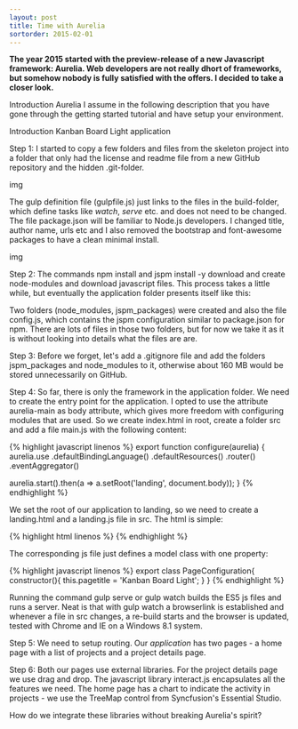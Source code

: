 ```yaml
---
layout: post
title: Time with Aurelia
sortorder: 2015-02-01
---
```


**The year 2015 started with the preview-release of a new Javascript framework: Aurelia. Web developers are not really dhort of frameworks, but somehow nobody is fully satisfied with the offers. I decided to take a closer look.**

Introduction Aurelia
I assume in the following description that you have gone through the getting started tutorial and have setup your environment.

Introduction Kanban Board Light application

Step 1:
I started to copy a few folders and files from the skeleton project into a folder that only had the license and readme file from a new GitHub repository and the hidden .git-folder.

img

The gulp definition file (gulpfile.js) just links to the files in the build-folder, which define tasks like *watch*, *serve* etc. and does not need to be changed. The file package.json will be familiar to Node.js developers. I changed title, author name, urls etc and I also removed the bootstrap and font-awesome packages to have a clean minimal install.

img

Step 2:
The commands npm install and jspm install -y download and create node-modules and download javascript files. This process takes a little while, but eventually the application folder presents itself like this:

Two folders (node_modules, jspm_packages) were created and also the file config.js, which contains the jspm configuration similar to package.json for npm.
There are lots of files in those two folders, but for now we take it as it is without looking into details what the files are are.

Step 3:
Before we forget, let's add a .gitignore file and add the folders jspm_packages and node_modules to it, otherwise about 160 MB would be stored unnecessarily on GitHub.

Step 4:
So far, there is only the framework in the application folder. We need to create the entry point for the application. I opted to use the attribute aurelia-main as body attribute, which gives more freedom with configuring modules that are used. So we create index.html in root, create a folder src and add a file main.js with the following content:

{% highlight javascript linenos %}
export function configure(aurelia) {
  aurelia.use
  .defaultBindingLanguage()
  .defaultResources()
  .router()
  .eventAggregator()

  aurelia.start().then(a => a.setRoot('landing', document.body));
}
{% endhighlight %}

We set the root of our application to landing, so we need to create a landing.html and a landing.js file in src. The html is simple:

{% highlight html linenos %}
<template>
  <section>
    <h2>${pagetitle}</h2>
  </section>
</template>
{% endhighlight %}

The corresponding js file just defines a model class with one property:

{% highlight javascript linenos %}
export class PageConfiguration{
  constructor(){
    this.pagetitle = 'Kanban Board Light';
  }
}
{% endhighlight %}

Running the command gulp serve or gulp watch builds the ES5 js files and runs a server. Neat is that with gulp watch a browserlink is established and whenever a file in src changes, a re-build starts and the browser is updated, tested with Chrome and IE on a Windows 8.1 system.

Step 5:
We need to setup routing. Our *application* has two pages - a home page with a list of projects and a project details page.

Step 6:
Both our pages use external libraries.
For the project details page we use drag and drop. The javascript library interact.js encapsulates all the features we need.
The home page has a chart to indicate the activity in projects - we use the TreeMap control from Syncfusion's Essential Studio.

How do we integrate these libraries without breaking Aurelia's spirit?
